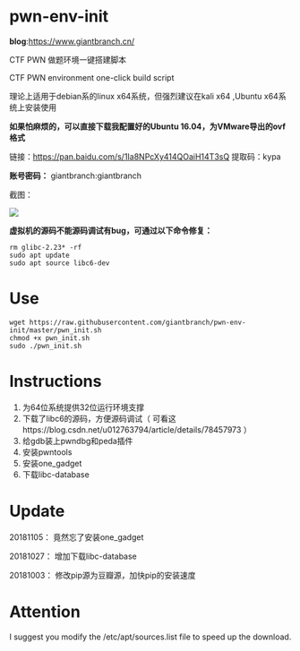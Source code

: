 # pwn-env-init

**blog**:https://www.giantbranch.cn/

CTF PWN 做题环境一键搭建脚本

CTF PWN environment one-click build script

理论上适用于debian系的linux x64系统，但强烈建议在kali x64 ,Ubuntu x64系统上安装使用

**如果怕麻烦的，可以直接下载我配置好的Ubuntu 16.04，为VMware导出的ovf格式**

链接：https://pan.baidu.com/s/1Ia8NPcXy414QOaiH14T3sQ 
提取码：kypa 

**账号密码：** giantbranch:giantbranch

截图：

![](https://raw.githubusercontent.com/giantbranch/pwn-env-init/master/img/png.png)

**虚拟机的源码不能源码调试有bug，可通过以下命令修复：**

```
rm glibc-2.23* -rf
sudo apt update
sudo apt source libc6-dev
```

# Use

```
wget https://raw.githubusercontent.com/giantbranch/pwn-env-init/master/pwn_init.sh
chmod +x pwn_init.sh
sudo ./pwn_init.sh
```

# Instructions

1. 为64位系统提供32位运行环境支撑
2. 下载了libc6的源码，方便源码调试（ 可看这https://blog.csdn.net/u012763794/article/details/78457973 ）
3. 给gdb装上pwndbg和peda插件
4. 安装pwntools
5. 安装one_gadget
6. 下载libc-database

# Update

20181105：   竟然忘了安装one_gadget

20181027：   增加下载libc-database

20181003：   修改pip源为豆瓣源，加快pip的安装速度

# Attention

I suggest you modify the /etc/apt/sources.list file to speed up the download.
